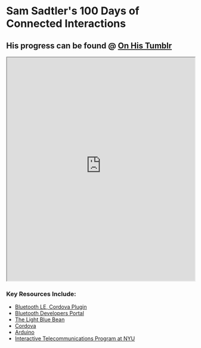 <h1>Sam Sadtler's 100 Days of Connected Interactions</h1>

<h2>His progress can be found @ <a href="http://samsonthebrave.tumblr.com/">On His Tumblr</a></h2>


<iframe src="http://samsonthebrave.tumblr.com/" width="100%" height="600px"></iframe>

<h3>Key Resources Include:</h3>
<ul>
	<li>
		<a href="https://github.com/randdusing/cordova-plugin-bluetoothle"> Bluetooth LE, Cordova Plugin</a>
	</li>
	<li>
		<a href="https://developer.bluetooth.org/gatt">Bluetooth Developers Portal</a>
	</li>
	<li>
		<a href="https://punchthrough.com/bean"> The Light Blue Bean</a>
	</li>
	<li>
		<a href="http://cordova.apache.org/">Cordova</a>
	</li>
	<li>
		<a href="https://www.arduino.cc/">Arduino</a>
	</li>
	<li>
		<a href="http://itp.nyu.edu">Interactive Telecommunications Program at NYU</a>
	</li>
</ul>
